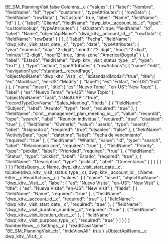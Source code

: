 <?xml version="1.0" encoding="UTF-8"?>
<CustomMetadata xmlns="http://soap.sforce.com/2006/04/metadata" xmlns:xsi="http://www.w3.org/2001/XMLSchema-instance" xmlns:xsd="http://www.w3.org/2001/XMLSchema">
    <label>BE_SM_PlanningVisit</label>
    <protected>false</protected>
    <values>
        <field>Columns__c</field>
        <value xsi:type="xsd:string">{
	&quot;values&quot;: [
		{
			&quot;label&quot;: &quot;Nombre&quot;,
			&quot;fieldName&quot;: &quot;Id&quot;,
			&quot;type&quot;: &quot;customurl&quot;,
			&quot;typeAttributes&quot;: {
				&quot;rowData&quot;: {
					&quot;fieldName&quot;: &quot;rowData&quot;
				},
				&quot;isCustom&quot;: true,
				&quot;label&quot;: &quot;Name&quot;,
				&quot;fieldName&quot;: &quot;Id&quot;
			}
		},
		{
			&quot;label&quot;: &quot;Cliente&quot;,
			&quot;fieldName&quot;: &quot;dwp_kitv__account_id__c&quot;,
			&quot;type&quot;: &quot;customlookup&quot;,
			&quot;typeAttributes&quot;: {
				&quot;isCustom&quot;: true,
				&quot;fieldName&quot;: &quot;Id&quot;,
				&quot;label&quot;: &quot;Name&quot;,
				&quot;objectApiName&quot;: &quot;dwp_kitv__account_id__r&quot;,
				&quot;rowData&quot;: {
					&quot;fieldName&quot;: &quot;rowData&quot;
				}
			}
		},
		{
			&quot;label&quot;: &quot;Fecha&quot;,
			&quot;fieldName&quot;: &quot;dwp_kitv__visit_start_date__c&quot;,
			&quot;type&quot;: &quot;date&quot;,
			&quot;typeAttributes&quot;: {
				&quot;year&quot;:&quot;numeric&quot;,
				&quot;day&quot;:&quot;2-digit&quot;,
				&quot;month&quot;:&quot;2-digit&quot;,
				&quot;hour&quot;:&quot;2-digit&quot;,
				&quot;minute&quot;:&quot;2-digit&quot;,
				&quot;hour12&quot;:true,
				&quot;time-zone&quot;:&quot;America/Bogota&quot;
			}
		},
		{
			&quot;label&quot;: &quot;Estado&quot;,
			&quot;fieldName&quot;: &quot;dwp_kitv__visit_status_type__c&quot;,
			&quot;type&quot;: &quot;text&quot;
		},
		{
			&quot;type&quot;:&quot;action&quot;,
			&quot;typeAttributes&quot;:{
				&quot;rowActions&quot;:[
					{
						&quot;name&quot;:&quot;edit&quot;,
						&quot;navigationType&quot;:&quot;standard__recordPage&quot;,
						&quot;objectApiName&quot;:&quot;dwp_kitv__Visit__c&quot;,
						&quot;isStandardModal&quot;:&quot;true&quot;,
						&quot;title&quot;:{
							&quot;es&quot;:&quot;Modificar&quot;,
							&quot;en-US&quot;:&quot;Modify&quot;
						},
						&quot;label&quot;:{
							&quot;es&quot;:&quot;Editar&quot;,
							&quot;en-US&quot;:&quot;Edit&quot;
						}
					},
					{
						&quot;name&quot;:&quot;insert&quot;,
						&quot;title&quot;:{
							&quot;es&quot;:&quot;Nuevo Tema&quot;,
							&quot;en-US&quot;:&quot;New Topic&quot;
						},
						&quot;label&quot;:{
							&quot;es&quot;:&quot;Nuevo Tema&quot;,
							&quot;en-US&quot;:&quot;New Topic&quot;
						},
						&quot;objectApiName&quot;:&quot;Task&quot;,
						&quot;isNotUIAPI&quot;:&quot;true&quot;,
						&quot;recordTypeDevName&quot;:&quot;Sales_Meeting&quot;,
						&quot;fields&quot;: [
							{
								&quot;fieldName&quot;: &quot;Subject&quot;,
								&quot;label&quot;: &quot;Asunto&quot;,
								&quot;type&quot;: &quot;text&quot;,
								&quot;required&quot;: &quot;true&quot;
							},
							{
								&quot;fieldName&quot;: &quot;slmt__management_plan_meeting_id__c&quot;,
								&quot;value&quot;: &quot;recordId&quot;,
								&quot;type&quot;: &quot;search&quot;,
								&quot;label&quot;: &quot;Reunión individual&quot;,
								&quot;required&quot;: &quot;true&quot;,
								&quot;disabled&quot;: &quot;true&quot;
							},
							{
								&quot;fieldName&quot;: &quot;OwnerId&quot;,
								&quot;value&quot;: &quot;userId&quot;,
								&quot;type&quot;: &quot;search&quot;,
								&quot;label&quot;: &quot;Asignado a&quot;,
								&quot;required&quot;: &quot;true&quot;,
								&quot;disabled&quot;: &quot;false&quot;
							},
							{
								&quot;fieldName&quot;: &quot;ActivityDate&quot;,
								&quot;type&quot;: &quot;datetime&quot;,
								&quot;label&quot;: &quot;Fecha de vencimiento&quot;,
								&quot;required&quot;: &quot;true&quot;
							},
							{
								&quot;fieldName&quot;: &quot;WhatId&quot;,
								&quot;value&quot;: &quot;Id&quot;,
								&quot;type&quot;: &quot;search&quot;,
								&quot;label&quot;: &quot;Relacionado con&quot;,
								&quot;required&quot;: &quot;true&quot;
							},
							{
								&quot;fieldName&quot;: &quot;Priority&quot;,
								&quot;type&quot;: &quot;picklist&quot;,
								&quot;label&quot;: &quot;Prioridad&quot;,
								&quot;required&quot;: &quot;true&quot;
							},
							{
								&quot;fieldName&quot;: &quot;Status&quot;,
								&quot;type&quot;: &quot;picklist&quot;,
								&quot;label&quot;: &quot;Estado&quot;,
								&quot;required&quot;: &quot;true&quot;
							},
							{
								&quot;fieldName&quot;: &quot;Description&quot;,
								&quot;type&quot;: &quot;picklist&quot;,
								&quot;label&quot;: &quot;Comentarios&quot;
							}
						]
					}
				]
			}
		}
	]
}</value>
    </values>
    <values>
        <field>FieldsQuery__c</field>
        <value xsi:type="xsd:string">Name, dwp_kitv__visit_start_date__c, toLabel(dwp_kitv__visit_status_type__c), dwp_kitv__account_id__r.Name</value>
    </values>
    <values>
        <field>Filter__c</field>
        <value xsi:nil="true"/>
    </values>
    <values>
        <field>HeadActions__c</field>
        <value xsi:type="xsd:string">{
&quot;values&quot;: [
{
&quot;name&quot;: &quot;insert&quot;,
&quot;objectApiName&quot;: &quot;dwp_kitv__Visit__c&quot;,
&quot;label&quot;: {
&quot;es&quot;: &quot;Nuevo Visita&quot;,
&quot;en-US&quot;: &quot;New Visit&quot;
},
&quot;title&quot;: {
&quot;es&quot;: &quot;Nueva Visita&quot;,
&quot;en-US&quot;: &quot;New Visit&quot;
},
&quot;fields&quot;: [
{
&quot;fieldName&quot;: &quot;Name&quot;,
&quot;required&quot;: &quot;true&quot;
},
{
&quot;fieldName&quot;: &quot;dwp_kitv__account_id__c&quot;,
&quot;required&quot;: &quot;true&quot;
},
{
&quot;fieldName&quot;: &quot;dwp_kitv__visit_start_date__c&quot;,
&quot;required&quot;: &quot;true&quot;
},
{
&quot;fieldName&quot;: &quot;dwp_kitv__visit_duration_number__c&quot;,
&quot;required&quot;: &quot;true&quot;
},
{
&quot;fieldName&quot;: &quot;dwp_kitv__visit_location_desc__c&quot;
},
{
&quot;fieldName&quot;: &quot;dwp_kitv__visit_purpose_type__c&quot;,
&quot;required&quot;: &quot;true&quot;
}
]
}
]
}</value>
    </values>
    <values>
        <field>NumberRows__c</field>
        <value xsi:nil="true"/>
    </values>
    <values>
        <field>Settings__c</field>
        <value xsi:type="xsd:string">{
&quot;readClassName&quot;: &quot;BE_SM_PlanningVisit_cls&quot;,
&quot;hideViewAll&quot;: true
}</value>
    </values>
    <values>
        <field>sObjectApiName__c</field>
        <value xsi:type="xsd:string">dwp_kitv__Visit__c</value>
    </values>
</CustomMetadata>
